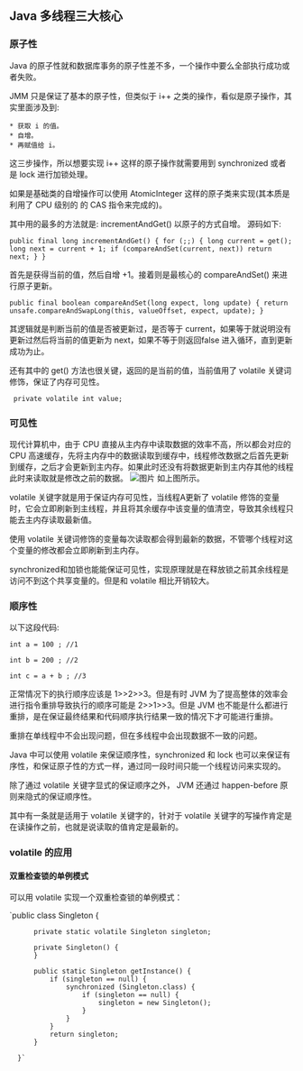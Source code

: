 ## Java 多线程三大核心
### 原子性
Java 的原子性就和数据库事务的原子性差不多，一个操作中要么全部执行成功或者失败。

JMM 只是保证了基本的原子性，但类似于 i++ 之类的操作，看似是原子操作，其实里面涉及到:

    * 获取 i 的值。
    * 自增。
    * 再赋值给 i。
 
 这三步操作，所以想要实现 i++ 这样的原子操作就需要用到 synchronized 或者是 lock 进行加锁处理。
 
 如果是基础类的自增操作可以使用 AtomicInteger 这样的原子类来实现(其本质是利用了 CPU 级别的 的 CAS 指令来完成的)。
 
 其中用的最多的方法就是: incrementAndGet() 以原子的方式自增。 源码如下:
 
 `public final long incrementAndGet() {
          for (;;) {
              long current = get();
              long next = current + 1;
              if (compareAndSet(current, next))
                  return next;
          }
      }`
 
 首先是获得当前的值，然后自增 +1。接着则是最核心的 compareAndSet() 来进行原子更新。
 
 `public final boolean compareAndSet(long expect, long update) {
          return unsafe.compareAndSwapLong(this, valueOffset, expect, update);
      }`
      
 其逻辑就是判断当前的值是否被更新过，是否等于 current，如果等于就说明没有更新过然后将当前的值更新为 next，如果不等于则返回false 进入循环，直到更新成功为止。
 
 还有其中的 get() 方法也很关键，返回的是当前的值，当前值用了 volatile 关键词修饰，保证了内存可见性。
 
 ` private volatile int value;`
 ### 可见性
 现代计算机中，由于 CPU 直接从主内存中读取数据的效率不高，所以都会对应的 CPU 高速缓存，先将主内存中的数据读取到缓存中，线程修改数据之后首先更新到缓存，之后才会更新到主内存。如果此时还没有将数据更新到主内存其他的线程此时来读取就是修改之前的数据。
 ![图片](https://camo.githubusercontent.com/f9c7b0fc135f983cc4682576e7b2a3167259101f/68747470733a2f2f7773322e73696e61696d672e636e2f6c617267652f303036744b6654636c7931666d6f75753366706f6b6a33316165306f736a74312e6a7067)
如上图所示。

volatile 关键字就是用于保证内存可见性，当线程A更新了 volatile 修饰的变量时，它会立即刷新到主线程，并且将其余缓存中该变量的值清空，导致其余线程只能去主内存读取最新值。

使用 volatile 关键词修饰的变量每次读取都会得到最新的数据，不管哪个线程对这个变量的修改都会立即刷新到主内存。

synchronized和加锁也能能保证可见性，实现原理就是在释放锁之前其余线程是访问不到这个共享变量的。但是和 volatile 相比开销较大。
### 顺序性
以下这段代码:

`int a = 100 ; //1`

 `int b = 200 ; //2`

 `int c = a + b ; //3`
 
 正常情况下的执行顺序应该是 1>>2>>3。但是有时 JVM 为了提高整体的效率会进行指令重排导致执行的顺序可能是 2>>1>>3。但是 JVM 也不能是什么都进行重排，是在保证最终结果和代码顺序执行结果一致的情况下才可能进行重排。
 
 重排在单线程中不会出现问题，但在多线程中会出现数据不一致的问题。
 
 Java 中可以使用 volatile 来保证顺序性，synchronized 和 lock 也可以来保证有序性，和保证原子性的方式一样，通过同一段时间只能一个线程访问来实现的。
 
 除了通过 volatile 关键字显式的保证顺序之外， JVM 还通过 happen-before 原则来隐式的保证顺序性。
 
 其中有一条就是适用于 volatile 关键字的，针对于 volatile 关键字的写操作肯定是在读操作之前，也就是说读取的值肯定是最新的。
 ### volatile 的应用
 #### 双重检查锁的单例模式
 可以用 volatile 实现一个双重检查锁的单例模式：
 
 `public class Singleton {
 
          private static volatile Singleton singleton;
  
          private Singleton() {
          }
  
          public static Singleton getInstance() {
              if (singleton == null) {
                  synchronized (Singleton.class) {
                      if (singleton == null) {
                          singleton = new Singleton();
                      }
                  }
              }
              return singleton;
          }
  
      }`